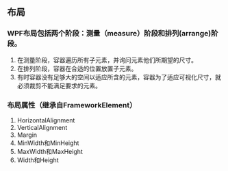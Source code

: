 ## 布局
### WPF布局包括两个阶段：测量（measure）阶段和排列(arrange)阶段。
1. 在测量阶段，容器遍历所有子元素，并询问元素他们所期望的尺寸。
2. 在排列阶段，容器在合适的位置放置子元素。
3. 有时容器没有足够大的空间以适应所含的元素，容器为了适应可视化尺寸，就必须裁剪不能满足要求的元素。
### 布局属性（继承自FrameworkElement）
1. HorizontalAlignment
2. VerticalAlignment
3. Margin
4. MinWidth和MinHeight
6. MaxWidth和MaxHeight
7. Width和Height
